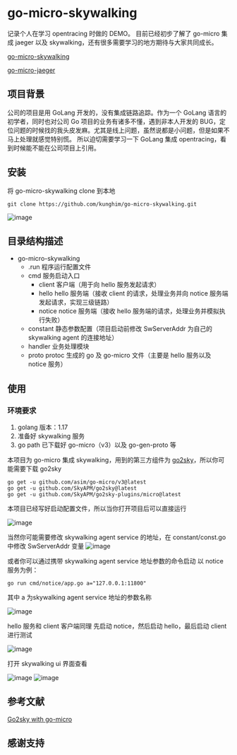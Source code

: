 # go-micro-skywalking
记录个人在学习 opentracing 时做的 DEMO。
目前已经初步了解了 go-micro 集成 jaeger 以及 skywalking，还有很多需要学习的地方期待与大家共同成长。

[go-micro-skywalking](https://github.com/kunghim/go-micro-skywalking)

[go-micro-jaeger](https://github.com/kunghim/go-micro-jaeger)

## 项目背景
公司的项目是用 GoLang 开发的，没有集成链路追踪。作为一个 GoLang 语言的初学者，同时也对公司 Go 项目的业务有诸多不懂，遇到非本人开发的 BUG，定位问题的时候找的我头皮发麻。尤其是线上问题，虽然说都是小问题，但是如果不马上处理就感觉特别慌。
所以迫切需要学习一下 GoLang 集成 opentracing，看到时候能不能在公司项目上引用。

## 安装
将 go-micro-skywalking clone 到本地
```git
git clone https://github.com/kunghim/go-micro-skywalking.git
```
![image](https://user-images.githubusercontent.com/104054614/177053528-9e18b7db-ca09-40bd-877d-27c3ed27031c.png)

## 目录结构描述
- go-micro-skywalking
  - .run 程序运行配置文件
  - cmd 服务启动入口
    - client 客户端（用于向 hello 服务发起请求）
    - hello hello 服务端（接收 client 的请求，处理业务并向 notice 服务端发起请求，实现三级链路）
    - notice notice 服务端（接收 hello 服务端的请求，处理业务并模拟执行失败）
  - constant 静态参数配置（项目启动前修改 SwServerAddr 为自己的 skywalking agent 的连接地址）
  - handler 业务处理模块
  - proto protoc 生成的 go 及 go-micro 文件（主要是 hello 服务以及 notice 服务）

## 使用
### 环境要求
1. golang 版本：1.17
2. 准备好 skywalking 服务
3. go path 已下载好 go-micro（v3）以及 go-gen-proto 等

本项目为 go-micro 集成 skywalking，用到的第三方组件为 [go2sky](https://github.com/SkyAPM/go2sky)，所以你可能需要下载 go2sky
```git
go get -u github.com/asim/go-micro/v3@latest
go get -u github.com/SkyAPM/go2sky@latest
go get -u github.com/SkyAPM/go2sky-plugins/micro@latest
```

本项目已经写好启动配置文件，所以当你打开项目后可以直接运行

![image](https://user-images.githubusercontent.com/104054614/177054099-ceb14126-260d-48ae-bb84-74cf5763034f.png)

当然你可能需要修改 skywalking agent service 的地址，在 constant/const.go 中修改 SwServerAddr 变量
![image](https://user-images.githubusercontent.com/104054614/177054144-fef33f7d-7377-41c9-9340-8107446716be.png)

或者你可以通过携带 skywalking agent service 地址参数的命令启动
以 notice 服务为例：
```shell
go run cmd/notice/app.go a="127.0.0.1:11800"
```
其中 a 为skywalking agent service 地址的参数名称

![image](https://user-images.githubusercontent.com/104054614/177054675-7eeeabe0-06d3-4932-9d77-6892528c5deb.png)

hello 服务和 client 客户端同理
先启动 notice，然后启动 hello，最后启动 client 进行测试

![image](https://user-images.githubusercontent.com/104054614/177054752-f4963c59-5091-46d5-a9b2-2b05737a7096.png)

打开 skywalking ui 界面查看

![image](https://user-images.githubusercontent.com/104054614/177054795-5afd5a43-4e5b-4db1-9d6d-61cfa3c3e87e.png)
![image](https://user-images.githubusercontent.com/104054614/177054805-c7105420-8d40-49bf-9b3c-eec3d25435ba.png)

## 参考文献
[Go2sky with go-micro](https://github.com/SkyAPM/go2sky-plugins/tree/master/micro)

## 感谢支持
